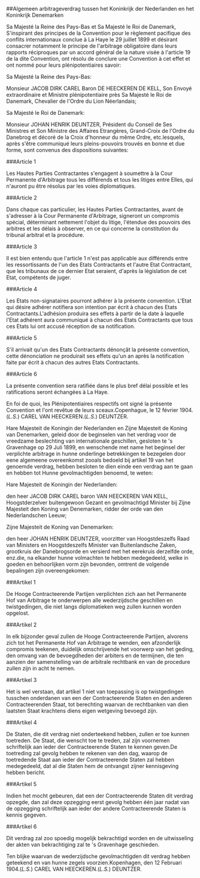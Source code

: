 <meta http-equiv='Content-Type' content='text/html; charset=utf-8' />

##Algemeen arbitrageverdrag tussen het Koninkrijk der Nederlanden en het Koninkrijk Denemarken

Sa Majesté la Reine des Pays-Bas et Sa Majesté le Roi de Danemark, S'inspirant des principes de la Convention pour le règlement pacifique des conflits internationaux conclue à La Haye le 29 juillet 1899 et désirant consacrer notamment le principe de l'arbitrage obligatoire dans leurs rapports réciproques par un accord général de la nature visée à l'article 19 de la dite Convention, ont résolu de conclure une Convention à cet effet et ont nommé pour leurs plénipotentiaires savoir:

Sa Majesté la Reine des Pays-Bas:

Monsieur JACOB DIRK CAREL Baron DE HEECKEREN DE KELL, Son Envoyé extraordinaire et Ministre plénipotentiaire près Sa Majesté le Roi de Danemark, Chevalier de l'Ordre du Lion Néerlandais;

Sa Majesté le Roi de Danemark:

Monsieur JOHAN HENRIK DEUNTZER, Président du Conseil de Ses Ministres et Son Ministre des Affaires Etrangères, Grand-Croix de l'Ordre du Danebrog et décoré de la Croix d'honneur du même Ordre, etc.lesquels, après s'être communiqué leurs pleins-pouvoirs trouvés en bonne et due forme, sont convenus des dispositions suivantes:

###Article 1 

Les Hautes Parties Contractantes s'engagent à soumettre à la Cour Permanente d'Arbitrage tous les différends et tous les litiges entre Elles, qui n'auront pu être résolus par les voies diplomatiques.

###Article 2 

Dans chaque cas particulier, les Hautes Parties Contractantes, avant de s'adresser à la Cour Permanente d'Arbitrage, signeront un compromis spécial, déterminant nettement l'objet du litige, l'étendue des pouvoirs des arbitres et les délais à observer, en ce qui concerne la constitution du tribunal arbitral et la procédure.

###Article 3 

Il est bien entendu que l'article 1 n'est pas applicable aux différends entre les ressortissants de l'un des Etats Contractants et l'autre Etat Contractant, que les tribunaux de ce dernier Etat seraient, d'après la législation de cet Etat, compétents de juger.

###Article 4 

Les Etats non-signataires pourront adhérer à la présente convention. L'Etat qui désire adhérer notifiera son intention par écrit à chacun des Etats Contractants.L'adhésion produira ses effets à partir de la date à laquelle l'Etat adhérent aura communiqué à chacun des Etats Contractants que tous ces Etats lui ont accusé réception de sa notification.

###Article 5 

S'il arrivait qu'un des Etats Contractants dénonçât la présente convention, cette dénonciation ne produirait ses effets qu'un an après la notification faite par écrit à chacun des autres Etats Contractants.

###Article 6 

La présente convention sera ratifiée dans le plus bref délai possible et les ratifications seront échangées à La Haye.

En foi de quoi, les Plénipotentiaires respectifs ont signé la présente Convention et l'ont revêtue de leurs sceaux.Copenhague, le 12 février 1904.(*L.S.*) CAREL VAN HEECKEREN.(*L.S.*) DEUNTZER.

Hare Majesteit de Koningin der Nederlanden en Zijne Majesteit de Koning van Denemarken, geleid door de beginselen van het verdrag voor de vreedzame beslechting van internationale geschillen, gesloten te 's Gravenhage op 29 Juli 1899, en wenschende met name het beginsel der verplichte arbitrage in hunne onderlinge betrekkingen te bezegelen door eene algemeene overeenkomst zooals bedoeld bij artikel 19 van het genoemde verdrag, hebben besloten te dien einde een verdrag aan te gaan en hebben tot Hunne gevolmachtigden benoemd, te weten:

Hare Majesteit de Koningin der Nederlanden:

den heer JACOB DIRK CAREL baron VAN HEECKEREN VAN KELL, Hoogstderzelver buitengewoon Gezant en gevolmachtigd Minister bij Zijne Majesteit den Koning van Denemarken, ridder der orde van den Nederlandschen Leeuw;

Zijne Majesteit de Koning van Denemarken:

den heer JOHAN HENRIK DEUNTZER, voorzitter van Hoogstdeszelfs Raad van Ministers en Hoogstdeszelfs Minister van Buitenlandsche Zaken, grootkruis der Danebrogsorde en versierd met het eerekruis derzelfde orde, enz.die, na elkander hunne volmachten te hebben medegedeeld, welke in goeden en behoorlijken vorm zijn bevonden, omtrent de volgende bepalingen zijn overeengekomen:

###Artikel 1 

De Hooge Contracteerende Partijen verplichten zich aan het Permanente Hof van Arbitrage te onderwerpen alle wederzijdsche geschillen en twistgedingen, die niet langs diplomatieken weg zullen kunnen worden opgelost.

###Artikel 2 

In elk bijzonder geval zullen de Hooge Contracteerende Partijen, alvorens zich tot het Permanente Hof van Arbitrage te wenden, een afzonderlijk compromis teekenen, duidelijk omschrijvende het voorwerp van het geding, den omvang van de bevoegdheden der arbiters en de termijnen, die ten aanzien der samenstelling van de arbitrale rechtbank en van de procedure zullen zijn in acht te nemen.

###Artikel 3 

Het is wel verstaan, dat artikel 1 niet van toepassing is op twistgedingen tusschen onderdanen van een der Contracteerende Staten en den anderen Contracteerenden Staat, tot berechting waarvan de rechtbanken van dien laatsten Staat krachtens diens eigen wetgeving bevoegd zijn.

###Artikel 4 

De Staten, die dit verdrag niet onderteekend hebben, zullen er toe kunnen toetreden. De Staat, die wenscht toe te treden, zal zijn voornemen schriftelijk aan ieder der Contracteerende Staten te kennen geven.De toetreding zal gevolg hebben te rekenen van den dag, waarop de toetredende Staat aan ieder der Contracteerende Staten zal hebben medegedeeld, dat al die Staten hem de ontvangst zijner kennisgeving hebben bericht.

###Artikel 5 

Indien het mocht gebeuren, dat een der Contracteerende Staten dit verdrag opzegde, dan zal deze opzegging eerst gevolg hebben één jaar nadat van de opzegging schriftelijk aan ieder der andere Contracteerende Staten is kennis gegeven.

###Artikel 6 

Dit verdrag zal zoo spoedig mogelijk bekrachtigd worden en de uitwisseling der akten van bekrachtiging zal te 's Gravenhage geschieden.

Ten blijke waarvan de wederzijdsche gevolmachtigden dit verdrag hebben geteekend en van hunne zegels voorzien.Kopenhagen, den 12 Februari 1904.(*L.S.*) CAREL VAN HEECKEREN.(*L.S.*) DEUNTZER.

